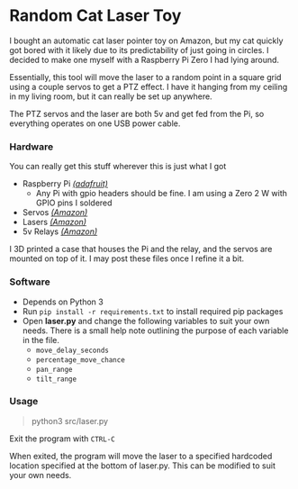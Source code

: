 # Random Cat Laser Toy

I bought an automatic cat laser pointer toy on Amazon, but my cat quickly got bored
with it likely due to its predictability of just going in circles. I decided to make
one myself with a Raspberry Pi Zero I had lying around.

Essentially, this tool will move the laser to a random point in a square grid using
a couple servos to get a PTZ effect. I have it hanging from my ceiling in my living
room, but it can really be set up anywhere.

The PTZ servos and the laser are both 5v and get fed from the Pi, so everything
operates on one USB power cable.

### Hardware

You can really get this stuff wherever this is just what I got

- Raspberry Pi <em>[(adafruit)](https://www.adafruit.com/product/3708) </em>
  - Any Pi with gpio headers should be fine. I am using a Zero 2 W with GPIO pins I soldered
- Servos <em>[(Amazon)](https://smile.amazon.com/gp/product/B08PK9N9T4) </em>
- Lasers <em>[(Amazon)](https://smile.amazon.com/dp/B071FT9HSV/) </em>
- 5v Relays <em>[(Amazon)](https://smile.amazon.com/gp/product/B00LW15A4W/) </em>


I 3D printed a case that houses the Pi and the relay, and the servos are mounted on top of it.
I may post these files once I refine it a bit.

### Software

- Depends on Python 3
- Run `pip install -r requirements.txt` to install required pip packages
- Open <b>laser.py</b> and change the following variables to suit your own needs.
There is a small help note outlining the purpose of each variable in the file.
  - `move_delay_seconds`
  - `percentage_move_chance`
  - `pan_range`
  - `tilt_range`
    
### Usage
> python3 src/laser.py

Exit the program with `CTRL-C`

When exited, the program will move the laser to a specified hardcoded location
specified at the bottom of laser.py. This can be modified to suit your own needs.